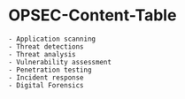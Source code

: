 # OPSEC-Content-Table

```
- Application scanning 
- Threat detections
- Threat analysis
- Vulnerability assessment 
- Penetration testing
- Incident response
- Digital Forensics
```
